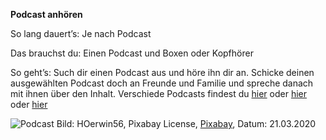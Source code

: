 **Podcast anhören**

So lang dauert’s: Je nach Podcast

Das brauchst du: Einen Podcast und Boxen oder Kopfhörer

So geht’s: 
Such dir einen Podcast aus und höre ihn dir an. 
Schicke deinen ausgewählten Podcast doch an Freunde und Familie und spreche danach mit ihnen über den Inhalt.
Verschiede Podcasts findest du [hier](https://www.zeit.de/podcasts) oder [hier](https://www.sueddeutsche.de/thema/Podcast) oder [hier](https://www.deutschlandfunk.de/podcasts.2516.de.html?drpp%3Ahash=displayAllBroadcasts)

![Podcast](https://cdn.pixabay.com/photo/2018/09/17/14/27/headphones-3683983_1280.jpg)
Bild: HOerwin56, Pixabay License, [Pixabay](https://pixabay.com/photos/headphones-radio-wireless-headphones-3683983/), Datum: 21.03.2020


